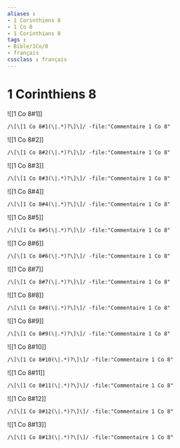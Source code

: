 ```yaml
---
aliases : 
- 1 Corinthiens 8
- 1 Co 8
- 1 Corinthians 8
tags : 
- Bible/1Co/8
- français
cssclass : français
---
```


# 1 Corinthiens 8

![[1 Co 8#1]]

```query
/\[\[1 Co 8#1(\|.*)?\]\]/ -file:"Commentaire 1 Co 8"
```

![[1 Co 8#2]]

```query
/\[\[1 Co 8#2(\|.*)?\]\]/ -file:"Commentaire 1 Co 8"
```

![[1 Co 8#3]]

```query
/\[\[1 Co 8#3(\|.*)?\]\]/ -file:"Commentaire 1 Co 8"
```

![[1 Co 8#4]]

```query
/\[\[1 Co 8#4(\|.*)?\]\]/ -file:"Commentaire 1 Co 8"
```

![[1 Co 8#5]]

```query
/\[\[1 Co 8#5(\|.*)?\]\]/ -file:"Commentaire 1 Co 8"
```

![[1 Co 8#6]]

```query
/\[\[1 Co 8#6(\|.*)?\]\]/ -file:"Commentaire 1 Co 8"
```

![[1 Co 8#7]]

```query
/\[\[1 Co 8#7(\|.*)?\]\]/ -file:"Commentaire 1 Co 8"
```

![[1 Co 8#8]]

```query
/\[\[1 Co 8#8(\|.*)?\]\]/ -file:"Commentaire 1 Co 8"
```

![[1 Co 8#9]]

```query
/\[\[1 Co 8#9(\|.*)?\]\]/ -file:"Commentaire 1 Co 8"
```

![[1 Co 8#10]]

```query
/\[\[1 Co 8#10(\|.*)?\]\]/ -file:"Commentaire 1 Co 8"
```

![[1 Co 8#11]]

```query
/\[\[1 Co 8#11(\|.*)?\]\]/ -file:"Commentaire 1 Co 8"
```

![[1 Co 8#12]]

```query
/\[\[1 Co 8#12(\|.*)?\]\]/ -file:"Commentaire 1 Co 8"
```

![[1 Co 8#13]]

```query
/\[\[1 Co 8#13(\|.*)?\]\]/ -file:"Commentaire 1 Co 8"
```


